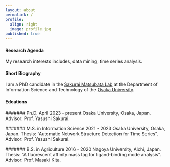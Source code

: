 ```yaml
---
layout: about
permalink: /
profile:
  align: right
  image: profile.jpg
published: true
---
```


#### Research Agenda
My research interests includes, data mining, time series analysis.


#### Short Biography
I am a PhD candidate in the <a href="https://www.dm.sanken.osaka-u.ac.jp/">Sakurai Matsubata Lab</a> at the Department of Information Science and Technology of the <a href="https://www.osaka-u.ac.jp/en/">Osaka University</a>.

#### Edcations

####### Ph.D. April 2023 - present
Osaka University, Osaka, Japan.
Advisor: Prof. Yasushi Sakurai.

####### M.S. in Information Science 2021 - 2023
Osaka University, Osaka, Japan.
Thesis: “Automatic Network Structure Detection for Time Series".
Advisor: Prof. Yasushi Sakurai.

####### B.S. in Agriculture 2016 - 2020
Nagoya University, Aichi, Japan.
Thesis: “A fluorescent affinity mass tag for ligand-binding mode analysis".
Advisor: Prof. Masaki Kita.

